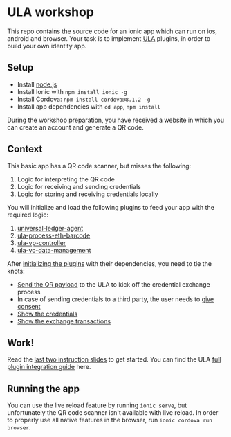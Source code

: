 # ULA workshop

This repo contains the source code for an ionic app which can run on ios, android and browser.
Your task is to implement [ULA](https://github.com/rabobank-blockchain/universal-ledger-agent) plugins, in order to build your own identity app.

## Setup

- Install [node.js](https://nodejs.org/en/)
- Install Ionic with `npm install ionic -g`
- Install Cordova: `npm install cordova@8.1.2 -g`
- Install app dependencies with `cd app`, `npm install`

During the workshop preparation, you have received a website in which you can create an account and generate a QR code.

## Context



This basic app has a QR code scanner, but misses the following:
1. Logic for interpreting the QR code
2. Logic for receiving and sending credentials
3. Logic for storing and receiving credentials locally

You will initialize and load the following plugins to feed your app with the required logic:
1. [universal-ledger-agent](https://github.com/rabobank-blockchain/universal-ledger-agent)
2. [ula-process-eth-barcode](https://github.com/rabobank-blockchain/ula-process-eth-barcode)
3. [ula-vp-controller](https://github.com/rabobank-blockchain/ula-vp-controller)
4. [ula-vc-data-management](https://github.com/rabobank-blockchain/ula-vc-data-management)

After [initializing the plugins](app/src/service/ula.service.ts) with their dependencies, you need to tie the knots:
- [Send the QR payload](app/src/app/pages/scan-qr/scan-qr.page.ts) to the ULA to kick off the credential exchange process
- In case of sending credentials to a third party, the user needs to [give consent](app/src/app/pages/consent/consent.page.ts)
- [Show the credentials](app/src/app/pages/my-credentials/my-credentials.page.ts)
- [Show the exchange transactions](app/src/app/pages/transactions/transactions.page.ts)

## Work!

Read the [last two instruction slides](https://github.com/rabomarnix/ula-holder-workshop/blob/master/docs/ULA%20workshop.pdf) to get started. 
You can find the ULA [full plugin integration guide](https://github.com/rabobank-blockchain/universal-ledger-agent/blob/develop/docs/Integration.md#installing-the-components) here.

## Running the app
You can use the live reload feature by running `ionic serve`,
but unfortunately the QR code scanner isn't available with live reload.
In order to properly use all native features in the browser, run `ionic cordova run browser`.
